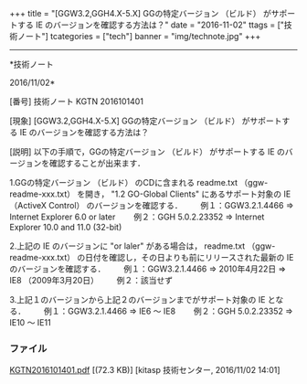 ﻿+++
title = "[GGW3.2,GGH4.X-5.X] GGの特定バージョン （ビルド） がサポートする IE のバージョンを確認する方法は？"
date = "2016-11-02"
ttags = ["技術ノート"]
tcategories = ["tech"]
banner = "img/technote.jpg"
+++

-----------------------------------------------------------------------------------------------------------------------------

*技術ノート

2016/11/02*


[番号]
技術ノート KGTN 2016101401

[現象]
[GGW3.2,GGH4.X-5.X] GGの特定バージョン （ビルド） がサポートする IE
のバージョンを確認する方法は？

[説明]
以下の手順で，GGの特定バージョン （ビルド） がサポートする IE
のバージョンを確認することが出来ます．

1.GGの特定バージョン （ビルド） のCDに含まれる readme.txt
（ggw-readme-xxx.txt） を開き， "1.2 GO-Global Clients"
にあるサポート対象の IE （ActiveX Control） のバージョンを確認する．
　　例１：GGW3.2.1.4466 ⇒ Internet Explorer 6.0 or later
　　例２：GGH 5.0.2.23352 ⇒ Internet Explorer 10.0 and 11.0 (32-bit)

2.上記の IE のバージョンに "or laler" がある場合は， readme.txt
（ggw-readme-xxx.txt）
の日付を確認し，その日よりも前にリリースされた最新の IE
のバージョンを確認する．
　　例１：GGW3.2.1.4466 ⇒ 2010年4月22日 ⇒ IE8 （2009年3月20日）
　　例２：該当せず

3.上記１のバージョンから上記２のバージョンまでがサポート対象の IE
となる．
　　例１：GGW3.2.1.4466 ⇒ IE6 ～ IE8
　　例２：GGH 5.0.2.23352 ⇒ IE10 ～ IE11


### ファイル

 
 


[KGTN2016101401.pdf](http://techreport.kitasp.net/attachments/download/3142/KGTN2016101401.pdf)
 [(72.3 KB)] [kitasp 技術センター, 2016/11/02
14:01]


 


 

